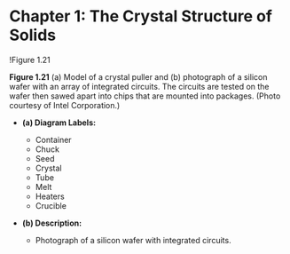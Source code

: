# Chapter 1: The Crystal Structure of Solids

!Figure 1.21

**Figure 1.21** (a) Model of a crystal puller and (b) photograph of a silicon wafer with an array of integrated circuits. The circuits are tested on the wafer then sawed apart into chips that are mounted into packages. (Photo courtesy of Intel Corporation.)

- **(a) Diagram Labels:**
  - Container
  - Chuck
  - Seed
  - Crystal
  - Tube
  - Melt
  - Heaters
  - Crucible

- **(b) Description:**
  - Photograph of a silicon wafer with integrated circuits.